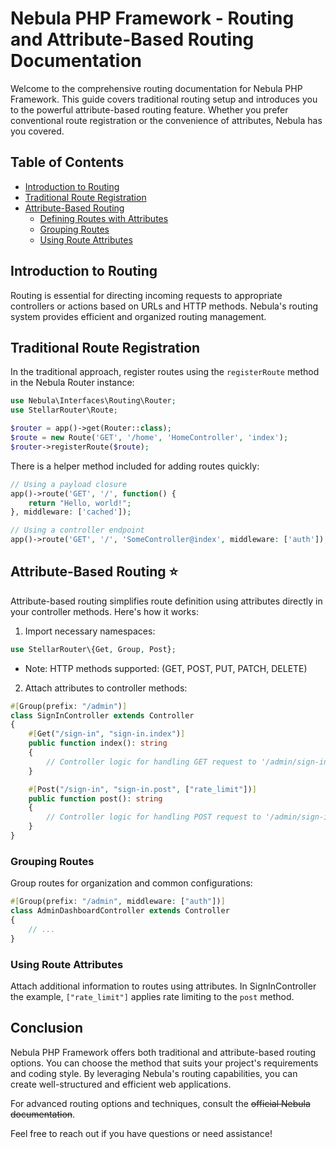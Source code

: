 # Nebula PHP Framework - Routing and Attribute-Based Routing Documentation

Welcome to the comprehensive routing documentation for Nebula PHP Framework. This guide covers traditional routing setup and introduces you to the powerful attribute-based routing feature. Whether you prefer conventional route registration or the convenience of attributes, Nebula has you covered.

## Table of Contents

- [Introduction to Routing](#introduction-to-routing)
- [Traditional Route Registration](#traditional-route-registration)
- [Attribute-Based Routing](#attribute-based-routing)
  - [Defining Routes with Attributes](#defining-routes-with-attributes)
  - [Grouping Routes](#grouping-routes)
  - [Using Route Attributes](#using-route-attributes)

## Introduction to Routing

Routing is essential for directing incoming requests to appropriate controllers or actions based on URLs and HTTP methods. Nebula's routing system provides efficient and organized routing management.

## Traditional Route Registration

In the traditional approach, register routes using the `registerRoute` method in the Nebula Router instance:

```php
use Nebula\Interfaces\Routing\Router;
use StellarRouter\Route;

$router = app()->get(Router::class);
$route = new Route('GET', '/home', 'HomeController', 'index');
$router->registerRoute($route);
```

There is a helper method included for adding routes quickly:

```php
// Using a payload closure
app()->route('GET', '/', function() {
    return "Hello, world!";
}, middleware: ['cached']);

// Using a controller endpoint
app()->route('GET', '/', 'SomeController@index', middleware: ['auth']);
```

## Attribute-Based Routing ⭐

Attribute-based routing simplifies route definition using attributes directly in your controller methods. Here's how it works:

1. Import necessary namespaces:

```php
use StellarRouter\{Get, Group, Post};
```
- Note: HTTP methods supported: (GET, POST, PUT, PATCH, DELETE)


2. Attach attributes to controller methods:

```php
#[Group(prefix: "/admin")]
class SignInController extends Controller
{
    #[Get("/sign-in", "sign-in.index")]
    public function index(): string
    {
        // Controller logic for handling GET request to '/admin/sign-in'
    }

    #[Post("/sign-in", "sign-in.post", ["rate_limit"])]
    public function post(): string
    {
        // Controller logic for handling POST request to '/admin/sign-in'
    }
}
```

### Grouping Routes

Group routes for organization and common configurations:

```php
#[Group(prefix: "/admin", middleware: ["auth"])]
class AdminDashboardController extends Controller
{
    // ...
}
```

### Using Route Attributes

Attach additional information to routes using attributes. In SignInController the example, `["rate_limit"]` applies rate limiting to the `post` method.

## Conclusion

Nebula PHP Framework offers both traditional and attribute-based routing options. You can choose the method that suits your project's requirements and coding style. By leveraging Nebula's routing capabilities, you can create well-structured and efficient web applications.

For advanced routing options and techniques, consult the <s>official Nebula documentation</s>.

Feel free to reach out if you have questions or need assistance!
